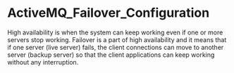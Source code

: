 # ActiveMQ_Failover_Configuration

High availability is when the system can keep working even if one or more servers stop working.
Failover is a part of high availability and it means that if one server (live server) fails, the client connections can move to another server (backup server) so that the client applications can keep working without any interruption.